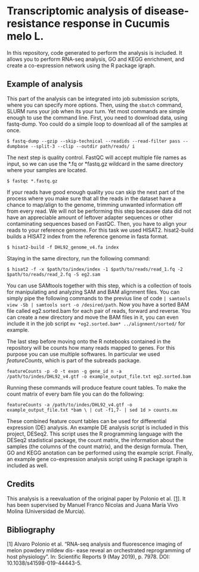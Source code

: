# Transcriptomic analysis of disease-resistance response in Cucumis melo L.

In this repository, code generated to perform the analysis is included. It allows you to perform RNA-seq analysis, GO and KEGG enrichment,  and create a co-expression network using the R package igraph. 

## Example of analysis

This part of the analysis can be integrated into job submission scripts, where you can specify more options. Then, using the `sbatch` command, SLURM runs your job when its your turn. Yet most commands are simple enough to use the command line. First, you need to download data, using fastq-dump. Yoo could do a simple loop to download all of the samples at once.

`$ fastq-dump --gzip --skip-technical --readids --read-filter pass --dumpbase --split-3 --clip --outdir path/reads/ i`

The next step is quality control. FastQC will accept multiple file names as input, so we can use the *.fq or *fastq.gz  wildcard in the same directory where your samples are located.

`$ fastqc *.fastq.gz`

If your reads have good enough quality you can skip the next part of the process where you make sure that all the reads in the dataset have a chance to map/align to the genome, trimming unwanted information off from every read. We will not be performing this step becausee data did not have an appreciable amount of leftover adapter sequences or other contaminating sequences based on FastQC. Then, you have to align your reads to your reference genome. For this task we used HISAT2. hisat2-build builds a HISAT2 index from the reference genome in fasta format.

`$ hisat2-build -f DHL92_genome_v4.fa index`

Staying in the same directory, run the following command:

`$ hisat2 -f -x $path/to/index/index -1 $path/to/reads/read_1.fq -2 $path/to/reads/read_2.fq -S eg2.sam`

You can use SAMtools together with this step, which is a collection of tools for manipulating and analyzing SAM and BAM alignment files. You can simply pipe the following commands to the previus line of code `| samtools view -Sb | samtools sort -o /desired/path`. Now you have a sorted BAM file called eg2.sorted.bam for each pair of reads, forward and reverse. You can create a new directory and move the BAM files in it, you can even include it in the job script `mv *eg2.sorted.bam* ../alignment/sorted/` for example.

The last step before moving onto the R notebooks contained in the repository will be counts how many reads mapped to genes. For this purpose you can use multiple softwares. In particular we used _featureCounts_, which is part of the subreads package.

`featureCounts -p -O -t exon -g gene_id n -a /path/to/indes/DHL92_v4.gtf -o example_output_file.txt eg2.sorted.bam`

Running these commands will produce feature count tables. To make the count matrix of every bam file you can do the following: 

`featureCounts -a /path/to/indes/DHL92_v4.gtf -o example_output_file.txt *bam \
| cut -f1,7- | sed 1d > counts.mx`

These combined feature count tables can be used for differential expression (DE) analysis. An example DE analysis script is included in this project, DESeq2. This script uses the R programming language with the DESeq2 stadistical package, the count matrix, the information about the samples (the columns of the count matrix), and the design formula. Then, GO and KEGG anotation can be performed using the example script. Finally, an example gene co-expression analysis script using R package igraph is included as well.


## Credits

This analysis is a reevaluation of the original paper by Polonio et al.  [[1]](#1). It has been supervised by Manuel Franco Nicolas and Juana María Vivo Molina (Universidad de Murcia).

## Bibliography

<a id="1">[1]</a> 
Alvaro Polonio et al. “RNA-seq analysis and fluorescence imaging of melon powdery mildew dis-
ease reveal an orchestrated reprogramming of host physiology”. In: Scientific Reports 9 (May 2019),
p. 7978. DOI: 10.1038/s41598-019-44443-5.






